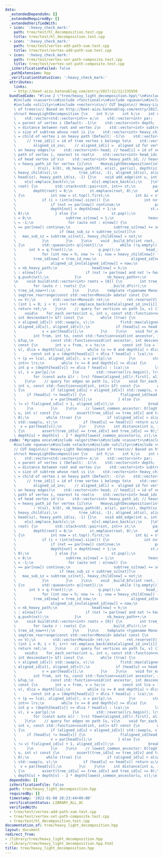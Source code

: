 ```yaml
---
data:
  _extendedDependsOn: []
  _extendedRequiredBy: []
  _extendedVerifiedWith:
  - icon: ':heavy_check_mark:'
    path: tree/test/hl_decomposition.test.cpp
    title: tree/test/hl_decomposition.test.cpp
  - icon: ':heavy_check_mark:'
    path: tree/test/vertex-add-path-sum.test.cpp
    title: tree/test/vertex-add-path-sum.test.cpp
  - icon: ':heavy_check_mark:'
    path: tree/test/vertex-set-path-composite.test.cpp
    title: tree/test/vertex-set-path-composite.test.cpp
  _isVerificationFailed: false
  _pathExtension: hpp
  _verificationStatusIcon: ':heavy_check_mark:'
  attributes:
    links:
    - http://beet-aizu.hatenablog.com/entry/2017/12/12/235950
  bundledCode: "#line 2 \"tree/heavy_light_decomposition.hpp\"\n#include <algorithm>\n\
    #include <cassert>\n#include <functional>\n#include <queue>\n#include <stack>\n\
    #include <utility>\n#include <vector>\n\n// CUT begin\n// Heavy-Light Decomposition\
    \ of trees\n// Based on http://beet-aizu.hatenablog.com/entry/2017/12/12/235950\n\
    struct HeavyLightDecomposition {\n    int V;\n    int k;\n    int nb_heavy_path;\n\
    \    std::vector<std::vector<int>> e;\n    std::vector<int> par;         // par[i]\
    \ = parent of vertex i (Default: -1)\n    std::vector<int> depth;       // depth[i]\
    \ = distance between root and vertex i\n    std::vector<int> subtree_sz;  // subtree_sz[i]\
    \ = size of subtree whose root is i\n    std::vector<int> heavy_child; // heavy_child[i]\
    \ = child of vertex i on heavy path (Default: -1)\n    std::vector<int> tree_id;\
    \     // tree_id[i] = id of tree vertex i belongs to\n    std::vector<int> aligned_id,\n\
    \        aligned_id_inv;    // aligned_id[i] =  aligned id for vertex i (consecutive\
    \ on heavy edges)\n    std::vector<int> head; // head[i] = id of vertex on heavy\
    \ path of vertex i, nearest to root\n    std::vector<int> head_ids;      // consist\
    \ of head vertex id's\n    std::vector<int> heavy_path_id; // heavy_path_id[i]\
    \ = heavy_path_id for vertex [i]\n\n    HeavyLightDecomposition(int sz = 0)\n\
    \        : V(sz), k(0), nb_heavy_path(0), e(sz), par(sz), depth(sz), subtree_sz(sz),\
    \ heavy_child(sz),\n          tree_id(sz, -1), aligned_id(sz), aligned_id_inv(sz),\
    \ head(sz), heavy_path_id(sz, -1) {}\n    void add_edge(int u, int v) {\n    \
    \    e[u].emplace_back(v);\n        e[v].emplace_back(u);\n    }\n\n    void _build_dfs(int\
    \ root) {\n        std::stack<std::pair<int, int>> st;\n        par[root] = -1;\n\
    \        depth[root] = 0;\n        st.emplace(root, 0);\n        while (!st.empty())\
    \ {\n            int now = st.top().first;\n            int &i = st.top().second;\n\
    \            if (i < (int)e[now].size()) {\n                int nxt = e[now][i++];\n\
    \                if (nxt == par[now]) continue;\n                par[nxt] = now;\n\
    \                depth[nxt] = depth[now] + 1;\n                st.emplace(nxt,\
    \ 0);\n            } else {\n                st.pop();\n                int max_sub_sz\
    \ = 0;\n                subtree_sz[now] = 1;\n                heavy_child[now]\
    \ = -1;\n                for (auto nxt : e[now]) {\n                    if (nxt\
    \ == par[now]) continue;\n                    subtree_sz[now] += subtree_sz[nxt];\n\
    \                    if (max_sub_sz < subtree_sz[nxt])\n                     \
    \   max_sub_sz = subtree_sz[nxt], heavy_child[now] = nxt;\n                }\n\
    \            }\n        }\n    }\n\n    void _build_bfs(int root, int tree_id_now)\
    \ {\n        std::queue<int> q({root});\n        while (!q.empty()) {\n      \
    \      int h = q.front();\n            q.pop();\n            head_ids.emplace_back(h);\n\
    \            for (int now = h; now != -1; now = heavy_child[now]) {\n        \
    \        tree_id[now] = tree_id_now;\n                aligned_id[now] = k++;\n\
    \                aligned_id_inv[aligned_id[now]] = now;\n                heavy_path_id[now]\
    \ = nb_heavy_path;\n                head[now] = h;\n                for (int nxt\
    \ : e[now])\n                    if (nxt != par[now] and nxt != heavy_child[now])\
    \ q.push(nxt);\n            }\n            nb_heavy_path++;\n        }\n    }\n\
    \n    void build(std::vector<int> roots = {0}) {\n        int tree_id_now = 0;\n\
    \        for (auto r : roots) {\n            _build_dfs(r);\n            _build_bfs(r,\
    \ tree_id_now++);\n        }\n    }\n\n    template <typename Monoid>\n    std::vector<Monoid>\
    \ segtree_rearrange(const std::vector<Monoid> &data) const {\n        assert(int(data.size())\
    \ == V);\n        std::vector<Monoid> ret;\n        ret.reserve(V);\n        for\
    \ (int i = 0; i < V; i++) ret.emplace_back(data[aligned_id_inv[i]]);\n       \
    \ return ret;\n    }\n\n    // query for vertices on path [u, v] (INCLUSIVE)\n\
    \    void\n    for_each_vertex(int u, int v, const std::function<void(int ancestor,\
    \ int descendant)> &f) const {\n        while (true) {\n            if (aligned_id[u]\
    \ > aligned_id[v]) std::swap(u, v);\n            f(std::max(aligned_id[head[v]],\
    \ aligned_id[u]), aligned_id[v]);\n            if (head[u] == head[v]) break;\n\
    \            v = par[head[v]];\n        }\n    }\n\n    void for_each_vertex_noncommutative(\n\
    \        int from, int to, const std::function<void(int ancestor, int descendant)>\
    \ &fup,\n        const std::function<void(int ancestor, int descendant)> &fdown)\
    \ const {\n        int u = from, v = to;\n        const int lca = lowest_common_ancestor(u,\
    \ v), dlca = depth[lca];\n        while (u >= 0 and depth[u] > dlca) {\n     \
    \       const int p = (depth[head[u]] > dlca ? head[u] : lca);\n            fup(aligned_id[p]\
    \ + (p == lca), aligned_id[u]), u = par[p];\n        }\n        std::vector<std::pair<int,\
    \ int>> lrs;\n        while (v >= 0 and depth[v] >= dlca) {\n            const\
    \ int p = (depth[head[v]] >= dlca ? head[v] : lca);\n            lrs.emplace_back(p,\
    \ v), v = par[p];\n        }\n        std::reverse(lrs.begin(), lrs.end());\n\
    \        for (const auto &lr : lrs) fdown(aligned_id[lr.first], aligned_id[lr.second]);\n\
    \    }\n\n    // query for edges on path [u, v]\n    void for_each_edge(int u,\
    \ int v, const std::function<void(int, int)> &f) const {\n        while (true)\
    \ {\n            if (aligned_id[u] > aligned_id[v]) std::swap(u, v);\n       \
    \     if (head[u] != head[v]) {\n                f(aligned_id[head[v]], aligned_id[v]);\n\
    \                v = par[head[v]];\n            } else {\n                if (u\
    \ != v) f(aligned_id[u] + 1, aligned_id[v]);\n                break;\n       \
    \     }\n        }\n    }\n\n    // lowest_common_ancestor: O(logV)\n    int lowest_common_ancestor(int\
    \ u, int v) const {\n        assert(tree_id[u] == tree_id[v] and tree_id[u] >=\
    \ 0);\n        while (true) {\n            if (aligned_id[u] > aligned_id[v])\
    \ std::swap(u, v);\n            if (head[u] == head[v]) return u;\n          \
    \  v = par[head[v]];\n        }\n    }\n\n    int distance(int u, int v) const\
    \ {\n        assert(tree_id[u] == tree_id[v] and tree_id[u] >= 0);\n        return\
    \ depth[u] + depth[v] - 2 * depth[lowest_common_ancestor(u, v)];\n    }\n};\n"
  code: "#pragma once\n#include <algorithm>\n#include <cassert>\n#include <functional>\n\
    #include <queue>\n#include <stack>\n#include <utility>\n#include <vector>\n\n\
    // CUT begin\n// Heavy-Light Decomposition of trees\n// Based on http://beet-aizu.hatenablog.com/entry/2017/12/12/235950\n\
    struct HeavyLightDecomposition {\n    int V;\n    int k;\n    int nb_heavy_path;\n\
    \    std::vector<std::vector<int>> e;\n    std::vector<int> par;         // par[i]\
    \ = parent of vertex i (Default: -1)\n    std::vector<int> depth;       // depth[i]\
    \ = distance between root and vertex i\n    std::vector<int> subtree_sz;  // subtree_sz[i]\
    \ = size of subtree whose root is i\n    std::vector<int> heavy_child; // heavy_child[i]\
    \ = child of vertex i on heavy path (Default: -1)\n    std::vector<int> tree_id;\
    \     // tree_id[i] = id of tree vertex i belongs to\n    std::vector<int> aligned_id,\n\
    \        aligned_id_inv;    // aligned_id[i] =  aligned id for vertex i (consecutive\
    \ on heavy edges)\n    std::vector<int> head; // head[i] = id of vertex on heavy\
    \ path of vertex i, nearest to root\n    std::vector<int> head_ids;      // consist\
    \ of head vertex id's\n    std::vector<int> heavy_path_id; // heavy_path_id[i]\
    \ = heavy_path_id for vertex [i]\n\n    HeavyLightDecomposition(int sz = 0)\n\
    \        : V(sz), k(0), nb_heavy_path(0), e(sz), par(sz), depth(sz), subtree_sz(sz),\
    \ heavy_child(sz),\n          tree_id(sz, -1), aligned_id(sz), aligned_id_inv(sz),\
    \ head(sz), heavy_path_id(sz, -1) {}\n    void add_edge(int u, int v) {\n    \
    \    e[u].emplace_back(v);\n        e[v].emplace_back(u);\n    }\n\n    void _build_dfs(int\
    \ root) {\n        std::stack<std::pair<int, int>> st;\n        par[root] = -1;\n\
    \        depth[root] = 0;\n        st.emplace(root, 0);\n        while (!st.empty())\
    \ {\n            int now = st.top().first;\n            int &i = st.top().second;\n\
    \            if (i < (int)e[now].size()) {\n                int nxt = e[now][i++];\n\
    \                if (nxt == par[now]) continue;\n                par[nxt] = now;\n\
    \                depth[nxt] = depth[now] + 1;\n                st.emplace(nxt,\
    \ 0);\n            } else {\n                st.pop();\n                int max_sub_sz\
    \ = 0;\n                subtree_sz[now] = 1;\n                heavy_child[now]\
    \ = -1;\n                for (auto nxt : e[now]) {\n                    if (nxt\
    \ == par[now]) continue;\n                    subtree_sz[now] += subtree_sz[nxt];\n\
    \                    if (max_sub_sz < subtree_sz[nxt])\n                     \
    \   max_sub_sz = subtree_sz[nxt], heavy_child[now] = nxt;\n                }\n\
    \            }\n        }\n    }\n\n    void _build_bfs(int root, int tree_id_now)\
    \ {\n        std::queue<int> q({root});\n        while (!q.empty()) {\n      \
    \      int h = q.front();\n            q.pop();\n            head_ids.emplace_back(h);\n\
    \            for (int now = h; now != -1; now = heavy_child[now]) {\n        \
    \        tree_id[now] = tree_id_now;\n                aligned_id[now] = k++;\n\
    \                aligned_id_inv[aligned_id[now]] = now;\n                heavy_path_id[now]\
    \ = nb_heavy_path;\n                head[now] = h;\n                for (int nxt\
    \ : e[now])\n                    if (nxt != par[now] and nxt != heavy_child[now])\
    \ q.push(nxt);\n            }\n            nb_heavy_path++;\n        }\n    }\n\
    \n    void build(std::vector<int> roots = {0}) {\n        int tree_id_now = 0;\n\
    \        for (auto r : roots) {\n            _build_dfs(r);\n            _build_bfs(r,\
    \ tree_id_now++);\n        }\n    }\n\n    template <typename Monoid>\n    std::vector<Monoid>\
    \ segtree_rearrange(const std::vector<Monoid> &data) const {\n        assert(int(data.size())\
    \ == V);\n        std::vector<Monoid> ret;\n        ret.reserve(V);\n        for\
    \ (int i = 0; i < V; i++) ret.emplace_back(data[aligned_id_inv[i]]);\n       \
    \ return ret;\n    }\n\n    // query for vertices on path [u, v] (INCLUSIVE)\n\
    \    void\n    for_each_vertex(int u, int v, const std::function<void(int ancestor,\
    \ int descendant)> &f) const {\n        while (true) {\n            if (aligned_id[u]\
    \ > aligned_id[v]) std::swap(u, v);\n            f(std::max(aligned_id[head[v]],\
    \ aligned_id[u]), aligned_id[v]);\n            if (head[u] == head[v]) break;\n\
    \            v = par[head[v]];\n        }\n    }\n\n    void for_each_vertex_noncommutative(\n\
    \        int from, int to, const std::function<void(int ancestor, int descendant)>\
    \ &fup,\n        const std::function<void(int ancestor, int descendant)> &fdown)\
    \ const {\n        int u = from, v = to;\n        const int lca = lowest_common_ancestor(u,\
    \ v), dlca = depth[lca];\n        while (u >= 0 and depth[u] > dlca) {\n     \
    \       const int p = (depth[head[u]] > dlca ? head[u] : lca);\n            fup(aligned_id[p]\
    \ + (p == lca), aligned_id[u]), u = par[p];\n        }\n        std::vector<std::pair<int,\
    \ int>> lrs;\n        while (v >= 0 and depth[v] >= dlca) {\n            const\
    \ int p = (depth[head[v]] >= dlca ? head[v] : lca);\n            lrs.emplace_back(p,\
    \ v), v = par[p];\n        }\n        std::reverse(lrs.begin(), lrs.end());\n\
    \        for (const auto &lr : lrs) fdown(aligned_id[lr.first], aligned_id[lr.second]);\n\
    \    }\n\n    // query for edges on path [u, v]\n    void for_each_edge(int u,\
    \ int v, const std::function<void(int, int)> &f) const {\n        while (true)\
    \ {\n            if (aligned_id[u] > aligned_id[v]) std::swap(u, v);\n       \
    \     if (head[u] != head[v]) {\n                f(aligned_id[head[v]], aligned_id[v]);\n\
    \                v = par[head[v]];\n            } else {\n                if (u\
    \ != v) f(aligned_id[u] + 1, aligned_id[v]);\n                break;\n       \
    \     }\n        }\n    }\n\n    // lowest_common_ancestor: O(logV)\n    int lowest_common_ancestor(int\
    \ u, int v) const {\n        assert(tree_id[u] == tree_id[v] and tree_id[u] >=\
    \ 0);\n        while (true) {\n            if (aligned_id[u] > aligned_id[v])\
    \ std::swap(u, v);\n            if (head[u] == head[v]) return u;\n          \
    \  v = par[head[v]];\n        }\n    }\n\n    int distance(int u, int v) const\
    \ {\n        assert(tree_id[u] == tree_id[v] and tree_id[u] >= 0);\n        return\
    \ depth[u] + depth[v] - 2 * depth[lowest_common_ancestor(u, v)];\n    }\n};\n"
  dependsOn: []
  isVerificationFile: false
  path: tree/heavy_light_decomposition.hpp
  requiredBy: []
  timestamp: '2022-01-08 20:23:44+09:00'
  verificationStatus: LIBRARY_ALL_AC
  verifiedWith:
  - tree/test/vertex-add-path-sum.test.cpp
  - tree/test/vertex-set-path-composite.test.cpp
  - tree/test/hl_decomposition.test.cpp
documentation_of: tree/heavy_light_decomposition.hpp
layout: document
redirect_from:
- /library/tree/heavy_light_decomposition.hpp
- /library/tree/heavy_light_decomposition.hpp.html
title: tree/heavy_light_decomposition.hpp
---
```

